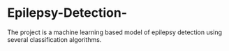 # Epilepsy-Detection-
The project is a machine learning based model of epilepsy detection using several classification algorithms.
